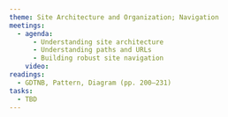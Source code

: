 ```yaml
---
theme: Site Architecture and Organization; Navigation
meetings:
  - agenda:
      - Understanding site architecture
      - Understanding paths and URLs
      - Building robust site navigation
    video:
readings:
  - GDTNB, Pattern, Diagram (pp. 200–231)
tasks:
  - TBD
---
```

